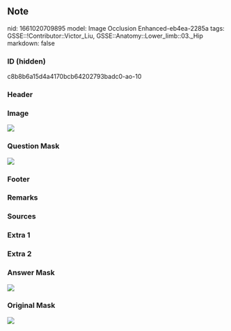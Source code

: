 ## Note
nid: 1661020709895
model: Image Occlusion Enhanced-eb4ea-2285a
tags: GSSE::!Contributor::Victor_Liu, GSSE::Anatomy::Lower_limb::03._Hip
markdown: false

### ID (hidden)
c8b8b6a15d4a4170bcb64202793badc0-ao-10

### Header


### Image
<img src="tmp85vmzn67.png">

### Question Mask
<img src="c8b8b6a15d4a4170bcb64202793badc0-ao-10-Q.svg">

### Footer


### Remarks


### Sources


### Extra 1


### Extra 2


### Answer Mask
<img src="c8b8b6a15d4a4170bcb64202793badc0-ao-10-A.svg">

### Original Mask
<img src="c8b8b6a15d4a4170bcb64202793badc0-ao-O.svg">
